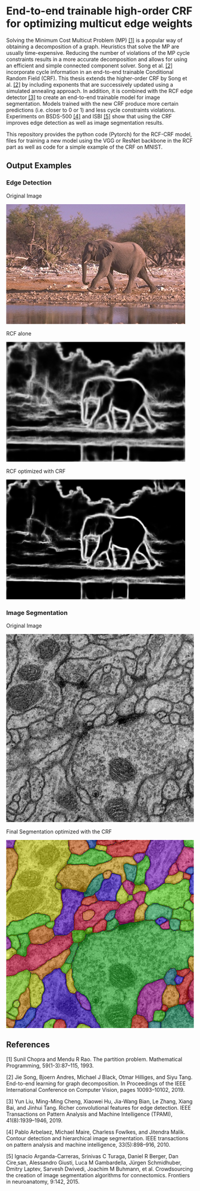 # End-to-end trainable high-order CRF for optimizing multicut edge weights

Solving the Minimum Cost Multicut Problem (MP) [[1]](#1) is a popular way
of obtaining a decomposition of a graph. Heuristics that solve the MP are
usually time-expensive. Reducing the number of violations of the MP cycle
constraints results in a more accurate decomposition and allows for using
an efficient and simple connected component solver. Song et al. [[2]](#2) incorporate cycle
information in an end-to-end trainable Conditional Random Field (CRF).
This thesis extends the higher-order CRF by Song et al. [[2]](#2) by including exponents
that are successively updated using a simulated annealing approach. In
addition, it is combined with the RCF edge detector [[3]](#3) to create an end-to-end 
trainable model for image segmentation. Models trained with the new
CRF produce more certain predictions (i.e. closer to 0 or 1) and less cycle
constraints violations. Experiments on BSDS-500 [[4]](#4) and ISBI [[5]](#5) show
that using the CRF improves edge detection as well as image segmentation
results.

This repository provides the python code (Pytorch) for the RCF-CRF model, files for training
a new model using the VGG or ResNet backbone in the RCF part as well as code for a simple
example of the CRF on MNIST.

## Output Examples

### Edge Detection

Original Image

![alt text](./imgs/orig-vgg1.jpg)

RCF alone

![alt text](./imgs/basic-vgg1.png) 
 
RCF optimized with CRF

![alt text](./imgs/rcf-crf-vgg1.png) 

### Image Segmentation

Original Image 

![alt text](./imgs/raw.png) 

Final Segmentation optimized with the CRF

![alt text](./imgs/seg_KLj_label.png) 

## References

<a id="1">[1]</a> 
Sunil Chopra and Mendu R Rao. The partition problem. Mathematical Programming,
59(1-3):87–115, 1993.

<a id="2">[2]</a> 
Jie Song, Bjoern Andres, Michael J Black, Otmar Hilliges, and Siyu Tang.
End-to-end learning for graph decomposition. In Proceedings of the IEEE
International Conference on Computer Vision, pages 10093–10102, 2019.

<a id="3">[3]</a> 
Yun Liu, Ming-Ming Cheng, Xiaowei Hu, Jia-Wang Bian, Le Zhang, Xiang
Bai, and Jinhui Tang. Richer convolutional features for edge detection.
IEEE Transactions on Pattern Analysis and Machine Intelligence (TPAMI),
41(8):1939–1946, 2019.

<a id="4">[4]</a> 
Pablo Arbelaez, Michael Maire, Charless Fowlkes, and Jitendra Malik. Contour
detection and hierarchical image segmentation. IEEE transactions on
pattern analysis and machine intelligence, 33(5):898–916, 2010.

<a id="5">[5]</a> 
Ignacio Arganda-Carreras, Srinivas C Turaga, Daniel R Berger, Dan Cire¸san,
Alessandro Giusti, Luca M Gambardella, Jürgen Schmidhuber, Dmitry
Laptev, Sarvesh Dwivedi, Joachim M Buhmann, et al. Crowdsourcing the
creation of image segmentation algorithms for connectomics. Frontiers in
neuroanatomy, 9:142, 2015.